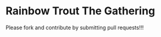Rainbow Trout The Gathering
===========================

Please fork and contribute by submitting pull requests!!!
